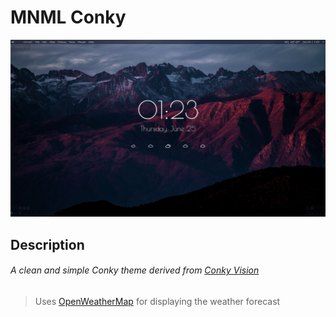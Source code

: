 # MNML Conky
![Preview](https://github.com/VaughnValle/demo/blob/master/preview.png)

## Description
###### A clean and simple Conky theme derived from [Conky Vision](https://github.com/zagortenay333/conky-Vision)
>Uses [OpenWeatherMap](http://openweathermap.org) for displaying the weather forecast

